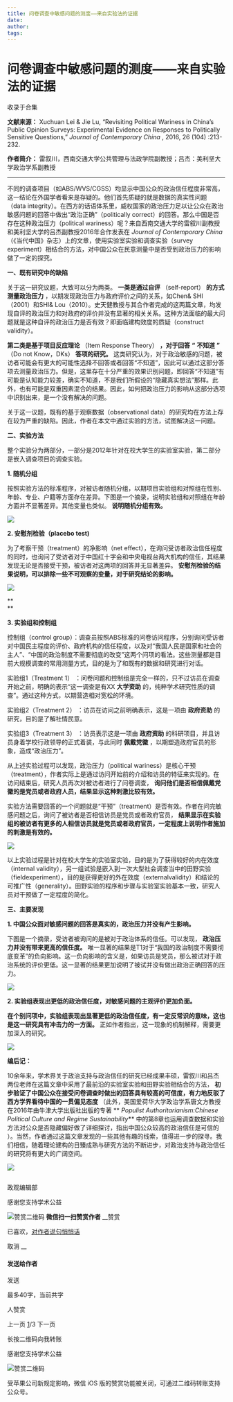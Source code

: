```yaml
---
title: 问卷调查中敏感问题的测度——来自实验法的证据
date: 
author: 
tags: 
---
```

# 问卷调查中敏感问题的测度——来自实验法的证据


收录于合集

**文献来源：** Xuchuan Lei & Jie Lu, “Revisiting Political Wariness in China’s
Public Opinion Surveys: Experimental Evidence on Responses to Politically
Sensitive Questions,” _Journal of Contemporary China_ , 2016, 26 (104)
:213-232.

 **作者简介：** 雷叙川，西南交通大学公共管理与法政学院副教授；吕杰：美利坚大学政治学系副教授

* * *

  

不同的调查项目（如ABS/WVS/CGSS）均显示中国公众的政治信任程度非常高，这一结论在外国学者看来是存疑的。他们首先质疑的就是数据的真实性问题（data
integrity）。在西方的话语体系里，威权国家的政治压力足以让公众在政治敏感问题的回答中做出“政治正确”（politically
correct）的回答。那么中国是否存在这种政治压力（political
wariness）呢？来自西南交通大学的雷叙川副教授和美利坚大学的吕杰副教授2016年合作发表在 _Journal of Contemporary
China_ （《当代中国》杂志）上的文章，使用实验室实验和调查实验（survey
experiment）相结合的方法，对中国公众在民意测量中是否受到政治压力的影响做了一定的探究。

  

 **一、既有研究中的缺陷**

关于这一研究议题，大致可以分为两类。 **一类是通过自评** （self-report） **的方式测量政治压力**
，以期发现政治压力与政府评价之间的关系，如Chen& SHI（2001）和SHI&
Lou（2010）。史天健教授与其合作者完成的这两篇文章，均发现自评的政治压力和对政府的评价并没有显著的相关关系。这种方法面临的最大问题就是这种自评的政治压力是否有效？即面临建构效度的质疑（construct
validity）。

 **第二类是基于项目反应理论** （Item Response Theory） **，对于回答** **“** **不知道** **”** （Do not
Know，DKs） **答项的研究。**
这类研究认为，对于政治敏感的问题，被访者可能会有更大的可能性选择不回答或者回答“不知道”，因此可以通过这部分答项去测量政治压力。但是，这里存在十分严重的效果识别问题，即回答“不知道”有可能是认知能力较差，确实不知道，不是我们所假设的“隐藏真实想法”那样。此外，也有可能是双重因素混合的结果。因此，如何把政治压力的影响从这部分选项中识别出来，是一个没有解决的问题。

  

关于这一议题，既有的基于观察数据（observational
data）的研究均在方法上存在较为严重的缺陷。因此，作者在本文中通过实验的方法，试图解决这一问题。

  

 **二、实验方法**

  

整个实验分为两部分，一部分是2012年针对在校大学生的实验室实验，第二部分是嵌入调查项目的调查实验。

  

 **1\. 随机分组**

按照实验方法的标准程序，对被访者随机分组，以期项目实验组和对照组在性别、年龄、专业、户籍等方面存在差异。下图是一个摘录，说明实验组和对照组在年龄方面并不显著差异。其他变量也类似。
**说明随机分组有效。**

  

  

![](/images/592/2.png)

  

 **2\. 安慰剂检验（placebo test)**

为了考察干预（treatment）的净影响（net
effect），在询问受访者政治信任程度的同时，也询问了受访者对于中国红十字会和中央电视台两大机构的信任，其结果发现无论是否接受干预，被访者对这两项的回答并无显著差异。
**安慰剂检验的结果说明，可以排除一些不可观察的变量，对于研究结论的影响。**

  

![](/images/592/3.png)

 **  
**

 **3. 实验组和控制组**

控制组（control
group）：调查员按照ABS标准的问卷访问程序，分别询问受访者对中国民主程度的评价、政府机构的信任程度，以及对“我国人民是国家和社会的主人”、“中国的政治制度不需要彻底的改变”这两个问项的看法。这些测量都是目前大规模调查的常用测量方式，目的是为了和既有的数据和研究进行对话。

实验组1（Treatment 1） ：问卷问题和控制组是完全一样的，只不过访员在调查开始之前，明确的表示“这一调查是有XX **大学资助**
的，纯粹学术研究性质的调查”。通过这种方式，以期营造相对宽松的环境。

实验组2（Treatment 2） ：访员在访问之前明确表示，这是一项由 **政府资助** 的研究，目的是了解社情民意。

实验组3（Treatment 3） ：访员表示这是一项由 **政府资助** 的科研项目，并且访员身着学校行政领导的正式着装，与此同时 **佩戴党徽**
，以期塑造政府官员的形象，造成“政治压力”。

  

从上述实验过程可以发现，政治压力（political
wariness）是核心干预（treatment），作者实际上是通过访问开始前的介绍和访员的特征来实现的。在访问结束后，研究人员再次对被访者进行了问卷调查，
**询问他们是否相信佩戴党徽的是党员或者政府人员，结果显示这种刺激比较有效。**

实验方法需要回答的一个问题就是“干预”（treatment）是否有效。作者在问完敏感问题之后，询问了被访者是否相信访员是党员或者政府官员，
**结果显示在实验组的被访者有更多的人相信访员就是党员或者政府官员，一定程度上说明作者施加的刺激是有效的。**

  

![](/images/592/4.png)

  

以上实验过程是针对在校大学生的实验室实验，目的是为了获得较好的内在效度（internal
validity），另一组试验是嵌入到一次大型社会调查当中的田野实验（fieldexperiment），目的是获得更好的外在效度（externalvalidity）和结论的可推广性（generality）。田野实验的程序和步骤与实验室实验基本一致，研究人员对干预做了一定程度的简化。

  

 **三、主要发现**

**1. 中国公众面对敏感问题的回答是真实的，政治压力并没有产生影响。**

下图是一个摘录，受访者被询问的是被对于政治体系的信任。可以发现， **政治压力并没有带来更高的信任度。**
唯一显著的结果是T1对于“我国的政治制度不需要彻底变革”的负向影响。这一负向影响的含义是，如果访员是党员，那么被试对于政治系统的评价更低。这一显著的结果更加说明了被试并没有做出政治正确回答的压力。

  

![](/images/592/5.png)

  

 **2. 实验组表现出更低的政治信任度，对敏感问题的主观评价更加负面。**

  

 **在个别问项中，实验组表现出显著更低的政治信任度，有一定反常识的意味，这也是这一研究具有冲击力的一方面。**
正如作者指出，这一现象的机制解释，需要更加深入的研究。

  

![](/images/592/6.png)

  

 **编后记：**

10余年来，学术界关于政治支持与政治信任的研究已经成果丰硕，雷叙川和吕杰两位老师在这篇文章中采用了最前沿的实验室实验和田野实验相结合的方法，
**初步验证了中国公众在接受问卷调查时做出的回答具有较高的可信度，有力地反驳了西方学界看待中国的一贯偏见态度**
（此外，美国爱荷华大学政治学系唐文方教授在2016年由牛津大学出版社出版的专著 ** _Populist Authoritarianism:Chinese
Political Culture and Regime Sustainability_**
中的第8章也运用调查数据和实验方法对公众是否隐藏偏好做了详细探讨，指出中国公众较高的政治信任是可信的
）。当然，作者通过这篇文章发现的一些其他有趣的线索，值得进一步的探寻。我们相信，随着理论建构的日臻成熟与研究方法的不断进步，对政治支持与政治信任的研究将有更大的广阔空间。

  

  

![](/images/592/7.jpeg)

  

![]()

政观编辑部

感谢您支持学术公益

![赞赏二维码]() **微信扫一扫赞赏作者** __赞赏

已喜欢，[对作者说句悄悄话](javascript:;)

取消 __

#### 发送给作者

发送

最多40字，当前共字

[](javascript:;) 人赞赏

上一页 [1](javascript:;)/3 下一页

长按二维码向我转账

感谢您支持学术公益

![赞赏二维码]()

受苹果公司新规定影响，微信 iOS 版的赞赏功能被关闭，可通过二维码转账支持公众号。

